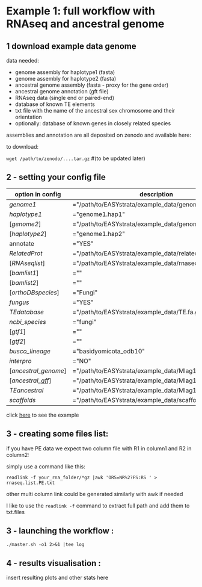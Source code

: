 
# Example 1: full workflow with RNAseq and ancestral genome

## 1 download example data genome

data needed:
 - genome assembly for haplotype1 (fasta)
 - genome assembly for haplotype2 (fasta)
 - ancestral genome assembly (fasta - proxy for the gene order)
 - ancestral genome annotation (gft file)
 - RNAseq data (single end or paired-end)
 - database of known TE elements 
 - txt file with the name of the ancestral sex chromosome and their orientation
 - optionally: database of known genes in closely related species


assemblies and annotation are all deposited on zenodo and available here: 

to download: 

`wget /path/to/zenodo/....tar.gz` #(to be updated later)

## 2 - setting your config file


| option in config | description |
| --- | --- |
| *genome1* | ="/path/to/EASYstrata/example_data/genome1.hap1.fa.gz" |
| *haplotype1* | ="genome1.hap1" |
| \[*genome2*\] | ="/path/to/EASYstrata/example_data/genome1.hap2.fa.gz" |
| \[*haplotype2*\] | ="genome1.hap2" |
| annotate | ="YES" |
| *RelatedProt* | ="/path/to/EASYstrata/example_data/relatedprot.fa.gz" |
| \[*RNAseqlist*\] | ="/path/to/EASYstrata/example_data/rnaseq.list.txt" |
| \[*bamlist1*\] | ="" |
| \[*bamlist2*\] | ="" |
| \[*orthoDBspecies*\] | ="Fungi" |
| *fungus* | ="YES" |
| *TEdatabase* | ="/path/to/EASYstrata/example_data/TE.fa.gz" |
| *ncbi_species* | ="fungi" |
| \[*gtf1*\] | =""  |
| \[*gtf2*\] | ="" |
| *busco_lineage* | ="basidyomicota_odb10" |
| *interpro* | ="NO" |
| \[*ancestral_genome*\] |  ="/path/to/EASYstrata/example_data/Mlag129.A1.fa.gz" |
| \[*ancestral_gff*\] | ="/path/to/EASYstrata/example_data/Mlag129.A1.gff" |
| *TEancestral* | ="/path/to/EASYstrata/example_data/Mlag129.A1.TE.bed" |
| *scaffolds* | ="/path/to/EASYstrata/example_data/scaffold.txt" |

click [here](/example1.config) to see the example

## 3 - creating some files list: 

if you have PE data we expect two column file with R1 in column1 and R2 in column2:

simply use a command like this: 

`readlink -f your_rna_folder/*gz |awk 'ORS=NR%2?FS:RS ' > rnaseq.list.PE.txt `  

other multi column link could be generated similarly with awk if needed

I like to use the `readlink -f` command to extract full path and add them to txt.files


## 3 - launching the workflow : 


```./master.sh -o1 2>&1 |tee log```


## 4 - results visualisation :

insert resulting plots and other stats here

